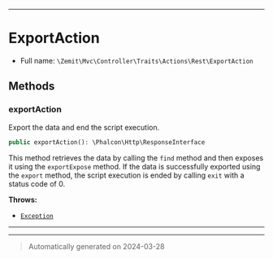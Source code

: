 ***

# ExportAction





* Full name: `\Zemit\Mvc\Controller\Traits\Actions\Rest\ExportAction`




## Methods


### exportAction

Export the data and end the script execution.

```php
public exportAction(): \Phalcon\Http\ResponseInterface
```

This method retrieves the data by calling the `find` method and then
exposes it using the `exportExpose` method. If the data is successfully
exported using the `export` method, the script execution is ended by
calling `exit` with a status code of 0.









**Throws:**

- [`Exception`](../../../../../../Exception.md)



***

***
> Automatically generated on 2024-03-28

